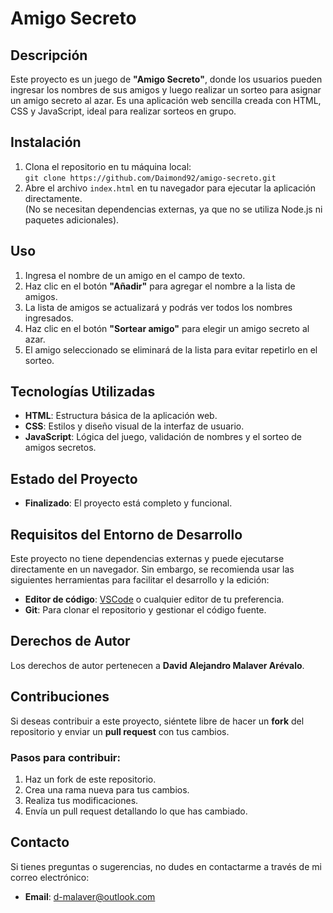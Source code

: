 # Amigo Secreto

## Descripción

Este proyecto es un juego de **"Amigo Secreto"**, donde los usuarios pueden ingresar los nombres de sus amigos y luego realizar un sorteo para asignar un amigo secreto al azar. Es una aplicación web sencilla creada con HTML, CSS y JavaScript, ideal para realizar sorteos en grupo.

## Instalación

1. Clona el repositorio en tu máquina local:  
   `git clone https://github.com/Daimond92/amigo-secreto.git`
2. Abre el archivo `index.html` en tu navegador para ejecutar la aplicación directamente.  
   (No se necesitan dependencias externas, ya que no se utiliza Node.js ni paquetes adicionales).

## Uso

1. Ingresa el nombre de un amigo en el campo de texto.
2. Haz clic en el botón **"Añadir"** para agregar el nombre a la lista de amigos.
3. La lista de amigos se actualizará y podrás ver todos los nombres ingresados.
4. Haz clic en el botón **"Sortear amigo"** para elegir un amigo secreto al azar.
5. El amigo seleccionado se eliminará de la lista para evitar repetirlo en el sorteo.

## Tecnologías Utilizadas

- **HTML**: Estructura básica de la aplicación web.
- **CSS**: Estilos y diseño visual de la interfaz de usuario.
- **JavaScript**: Lógica del juego, validación de nombres y el sorteo de amigos secretos.

## Estado del Proyecto

- **Finalizado**: El proyecto está completo y funcional.

## Requisitos del Entorno de Desarrollo

Este proyecto no tiene dependencias externas y puede ejecutarse directamente en un navegador. Sin embargo, se recomienda usar las siguientes herramientas para facilitar el desarrollo y la edición:

- **Editor de código**: [VSCode](https://code.visualstudio.com/) o cualquier editor de tu preferencia.
- **Git**: Para clonar el repositorio y gestionar el código fuente.

## Derechos de Autor

Los derechos de autor pertenecen a **David Alejandro Malaver Arévalo**.

## Contribuciones

Si deseas contribuir a este proyecto, siéntete libre de hacer un **fork** del repositorio y enviar un **pull request** con tus cambios.

### Pasos para contribuir:

1. Haz un fork de este repositorio.
2. Crea una rama nueva para tus cambios.
3. Realiza tus modificaciones.
4. Envía un pull request detallando lo que has cambiado.

## Contacto

Si tienes preguntas o sugerencias, no dudes en contactarme a través de mi correo electrónico:

- **Email**: [d-malaver@outlook.com](mailto:d-malaver@outlook.com)
